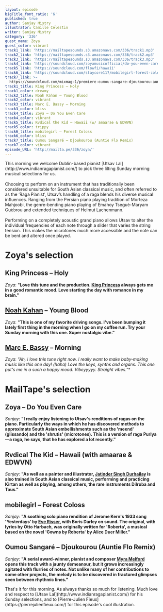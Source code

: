 ```yaml
---
layout: episode
bigTitle_font_ratio: '6'
published: true
author: Sanjay Mistry
illustrator: Camille Célestin
writer: Sanjay Mistry
category: '336'
guest_name: Zoya
guest_color: vibrant
track1_link: 'https://mailtapesounds.s3.amazonaws.com/336/track1.mp3'
track2_link: 'https://mailtapesounds.s3.amazonaws.com/336/track2.mp3'
track3_link: 'https://mailtapesounds.s3.amazonaws.com/336/track3.mp3'
track4_link: 'https://soundcloud.com/zoyamusicofficial/do-you-even-care'
track5_link: 'https://soundcloud.com/flowfi/hawaii'
track6_link: 'https://soundcloud.com/staycore117/mobilegirl-forest-coloss'
track7_link: >-
  https://soundcloud.com/mixmag-1/premiere-oumou-sangare-djoukourou-auntie-flo-remix
track1_title: King Princess – Holy
track1_color: dreamy
track2_title: Noah Kahan – Young Blood
track2_color: vibrant
track3_title: Marc E. Bassy – Morning
track3_color: bliss
track4_title: Zoya – Do You Even Care
track4_color: vibrant
track5_title: Rvdical the Kid – Hawaii (w/ amaarae & EDWVN)
track5_color: trippy
track6_title: mobilegirl – Forest Coloss
track6_color: bliss
track7_title: Oumou Sangaré – Djoukourou (Auntie Flo Remix)
track7_color: vibrant
episode_URL: 'http://mailta.pe/336/zoya/'
---
```

<p id="introduction">This morning we welcome Dublin-based pianist [Utsav Lal](http://www.indianragapianist.com/) to pick three lilting Sunday morning musical selections for us.
<br><br>
Choosing to perform on an instrument that has traditionally been considered unsuitable for South Asian classical music, and often referred to as the ‘Raga Pianist’, Utsav’s handling of a raga blends his diverse musical influences. Ranging from the Persian piano playing tradition of Morteza Mahjoobi, the genre-bending piano playing of Emahoy Tsegué-Maryam Guèbrou and extended techniques of Helmut Lachenmann.
<br><br>
Performing on a completely acoustic grand piano allows Utsav to alter the individual frequencies of each note through a slider that varies the string tension. This makes the microtones much more accessible and the note can be bent and altered once played.</p>


# Zoya's selection

## King Princess – Holy
_Zoya_: **"**Love this tune and the production. [King Princess](https://kingprincessmusic.com/) always gets me in a good romantic mood. Love starting the day with romance in my brain.**"**

## [Noah Kahan](http://noahkahan.com/) – Young Blood
_Zoya_: **"**This is one of my favorite driving songs. I've been bumping it lately first thing in the morning when I go on my coffee run. Try your Sunday morning with this one. Super nostalgic vibe.**"**

## [Marc E. Bassy](http://www.marcebassy.com/) – Morning
_Zoya_: **"**Ah, I love this tune right now. I really want to make baby-making music like this one day! (haha*) Love the keys, synths and organs. This one put's me in a such a happy mood. Vibeyyyyy. Straight vibes.**"**


# MailTape's selection

## Zoya – Do You Even Care
_Sanjay_: **"**I really enjoy listening to Utsav's renditions of ragas on the piano. Particularly the ways in which he has discovered methods to approximate South Asian embellishments such as the 'meend' (glissando) and the 'shrutis' (microtones). This is a version of raga Puriya—a raga, he says, that he has explored a lot recently.**"**

## Rvdical The Kid – Hawaii (with amaarae & EDWVN)
_Sanjay_: **"**As well as a painter and illustrator, [Jatinder Singh Durhailay](http://jatindersinghdurhailay.com/) is also trained in South Asian classical music, performing and practicing Kirtan as well as playing, among others, the rare instruments Dilruba and Taus.**"**

## mobilegirl – Forest Coloss
_Sanjay_: **"**A soothing solo piano rendition of Jerome Kern's 1933 song 'Yesterdays' by [Eve Risser](https://www.everisser.com/), with Boris Darley on sound. The original, with lyrics by Otto Harbach, was originally written for 'Roberta', a musical based on the novel 'Gowns by Roberta' by Alice Duer Miller.**"**

## Oumou Sangaré – Djoukourou (Auntie Flo Remix)
_Sanjay_: **"**A serial award-winner, pianist and composer [Myra Melford](http://www.myramelford.com/) opens this track with a jaunty demeanour, but it grows increasingly agitated with flurries of notes. Not unlike many of her contributions to some other projects, the melody is to be discovered in fractured glimpses seen between rhythmic lines.**"**


<p id="outroduction">That's it for this morning. As always thanks so much for listening. Much love and respect to [Utsav Lal](http://www.indianragapianist.com/) for his Sunday selections, and to [Pierre-Julien Fieux](https://pierrejulienfieux.com/) for this episode's cool illustration.</p>
